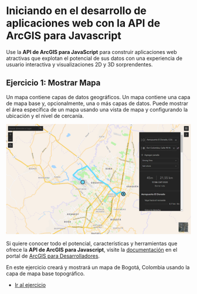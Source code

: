 # Iniciando en el desarrollo de aplicaciones web con la API de ArcGIS para Javascript

Use la **API de ArcGIS para JavaScript** para construir aplicaciones web atractivas que explotan el potencial de sus datos con una experiencia de usuario interactiva y visualizaciones 2D y 3D sorprendentes.

## Ejercicio 1: Mostrar Mapa

Un mapa contiene capas de datos geográficos. Un mapa contiene una capa de mapa base y, opcionalmente, una o más capas de datos. Puede mostrar el área específica de un mapa usando una vista de mapa y configurando la ubicación y el nivel de cercanía.

![Captura](/img/6.rutas.PNG)

Si quiere conocer todo el potencial, características y herramientas que ofrece la **API de ArcGIS para Javascript**, visite la [documentación](https://developers.arcgis.com/javascript/) en el portal de [ArcGIS para Desarrolladores](https://developers.arcgis.com/).

En este ejercicio creará y mostrará un mapa de Bogotá, Colombia usando la capa de mapa base topográfico.

- [Ir al ejercicio](1.mostrar-mapa/README.md)